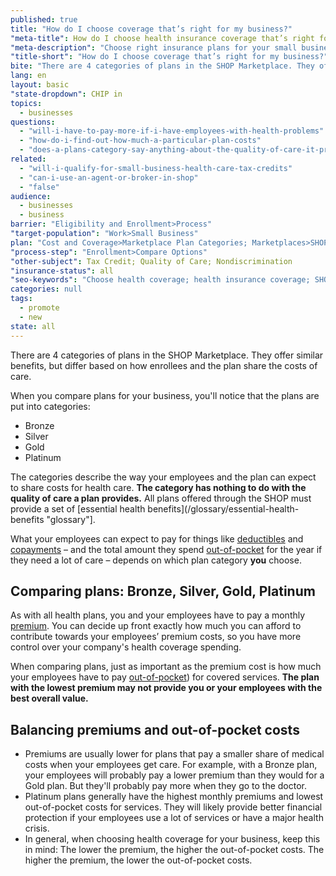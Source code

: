 ```yaml
---
published: true
title: "How do I choose coverage that’s right for my business?"
"meta-title": How do I choose health insurance coverage that’s right for my business
"meta-description": "Choose right insurance plans for your small business in SHOP Marketplace. 4 categories, balancing premiums, out of pocket costs, employer tax credits"
"title-short": "How do I choose coverage that’s right for my business?"
bite: "There are 4 categories of plans in the SHOP Marketplace. They offer similar benefits, but differ based on how enrollees and the plan share the costs of care. "
lang: en
layout: basic
"state-dropdown": CHIP in
topics: 
  - businesses
questions: 
  - "will-i-have-to-pay-more-if-i-have-employees-with-health-problems"
  - "how-do-i-find-out-how-much-a-particular-plan-costs"
  - "does-a-plans-category-say-anything-about-the-quality-of-care-it-provides"
related: 
  - "will-i-qualify-for-small-business-health-care-tax-credits"
  - "can-i-use-an-agent-or-broker-in-shop"
  - "false"
audience: 
  - businesses
  - business
barrier: "Eligibility and Enrollment>Process"
"target-population": "Work>Small Business"
plan: "Cost and Coverage>Marketplace Plan Categories; Marketplaces>SHOP"
"process-step": "Enrollment>Compare Options"
"other-subject": Tax Credit; Quality of Care; Nondiscrimination
"insurance-status": all
"seo-keywords": "Choose health coverage; health insurance coverage; SHOP marketplace"
categories: null
tags: 
  - promote
  - new
state: all
---
```


There are 4 categories of plans in the SHOP Marketplace. They offer similar benefits, but differ based on how enrollees and the plan share the costs of care. 

When you compare plans for your business, you'll notice that the plans are put into categories: 

* Bronze
* Silver
* Gold
* Platinum  

The categories describe the way your employees and the plan can expect to share costs for health care. **The category has nothing to do with the quality of care a plan provides.** All plans offered through the SHOP must provide a set of [essential health benefits](/glossary/essential-health-benefits "glossary"]. 

What your employees can expect to pay for things like [deductibles](/glossary/deductible "glossary") and [copayments](/glossary/co-payment "glossary") – and the total amount they spend [out-of-pocket](/glossary/out-of-pocket-costs "glossary") for the year if they need a lot of care – depends on which plan category **you** choose.  

## Comparing plans: Bronze, Silver, Gold, Platinum

As with all health plans, you and your employees have to pay a monthly [premium](/glossary/premium "glossary"). You can decide up front exactly how much you can afford to contribute towards your employees’ premium costs, so you have more control over your company's health coverage spending.

When comparing plans, just as important as the premium cost is how much your employees have to pay [out-of-pocket](/glossary/out-of-pocket-costs "glossary")) for covered services. **The plan with the lowest premium may not provide you or your employees with the best overall value.**

## Balancing premiums and out-of-pocket costs

* Premiums are usually lower for plans that pay a smaller share of medical costs when your employees get care. For example, with a Bronze plan, your employees will probably pay a lower premium than they would for a Gold plan. But they'll probably pay more when they go to the doctor. 
* Platinum plans generally have the highest monthly premiums and lowest out-of-pocket costs for services. They will likely provide better financial protection if your employees use a lot of services or have a major health crisis.
* In general, when choosing health coverage for your business, keep this in mind: The lower the premium, the higher the out-of-pocket costs. The higher the premium, the lower the out-of-pocket costs.
